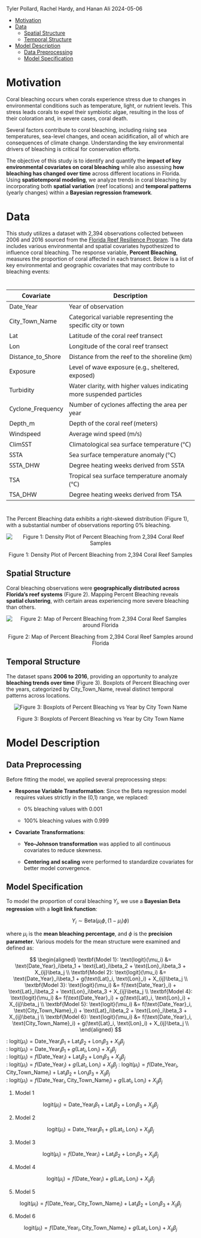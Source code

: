 Tyler Pollard, Rachel Hardy, and Hanan Ali
2024-05-06

<!-- start custom head snippets, customize with your own _includes/head-custom.html file -->

<!-- Setup Google Analytics -->
<!-- {% include head-custom-google-analytics.html %} -->

<!-- You can set your favicon here -->
<!-- link rel="shortcut icon" type="image/x-icon" href="{{ '/favicon.ico' | relative_url }}" -->

<!-- Change content width onfull screen -->
<!-- <link rel="stylesheet" href="/Hurricane-Analysis/assets/css/custom.css"> -->


<!-- MathJax -->
<!-- inline config -->
<script>
  MathJax = {
    tex: {
      inlineMath: [['$', '$'], ['\\(', '\\)']],
      macros: {
      	RR: "{\\bf R}",
      	bold: ["{\\bf #1}", 1],
        indep: "{\\perp \\!\\!\\! \\perp}",
    	}
    },
    svg: {
    fontCache: 'global'
  	},
  };
</script>

<!-- load MathJax -->
<script type="text/javascript" id="MathJax-script" async
  src="https://cdn.jsdelivr.net/npm/mathjax@3/es5/tex-mml-chtml.js">
</script>

<!-- end custom head snippets -->

- [Motivation](#motivation)
- [Data](#data)
  - [Spatial Structure](#spatial-structure)
  - [Temporal Structure](#temporal-structure)
- [Model Description](#model-description)
  - [Data Preprocessing](#data-preprocessing)
  - [Model Specification](#model-specification)

# Motivation

Coral bleaching occurs when corals experience stress due to changes in
environmental conditions such as temperature, light, or nutrient levels.
This stress leads corals to expel their symbiotic algae, resulting in
the loss of their coloration and, in severe cases, coral death.

Several factors contribute to coral bleaching, including rising sea
temperatures, sea-level changes, and ocean acidification, all of which
are consequences of climate change. Understanding the key environmental
drivers of bleaching is critical for conservation efforts.

The objective of this study is to identify and quantify the **impact of
key environmental covariates on coral bleaching** while also assessing
**how bleaching has changed over time** across different locations in
Florida. Using **spatiotemporal modeling**, we analyze trends in coral
bleaching by incorporating both **spatial variation** (reef locations)
and **temporal patterns** (yearly changes) within a **Bayesian
regression framework**.

# Data

This study utilizes a dataset with 2,394 observations collected between
2006 and 2016 sourced from the [Florida Reef Resilience
Program](https://www.bco-dmo.org/dataset/773466). The data includes
various environmental and spatial covariates hypothesized to influence
coral bleaching. The response variable, **Percent Bleaching**, measures
the proportion of coral affected in each transect. Below is a list of
key environmental and geographic covariates that may contribute to
bleaching events:

<div id="qwzedpqahl" style="padding-left:0px;padding-right:0px;padding-top:10px;padding-bottom:10px;overflow-x:auto;overflow-y:auto;width:auto;height:auto;">
<style>#qwzedpqahl table {
  font-family: system-ui, 'Segoe UI', Roboto, Helvetica, Arial, sans-serif, 'Apple Color Emoji', 'Segoe UI Emoji', 'Segoe UI Symbol', 'Noto Color Emoji';
  -webkit-font-smoothing: antialiased;
  -moz-osx-font-smoothing: grayscale;
}
&#10;#qwzedpqahl thead, #qwzedpqahl tbody, #qwzedpqahl tfoot, #qwzedpqahl tr, #qwzedpqahl td, #qwzedpqahl th {
  border-style: none;
}
&#10;#qwzedpqahl p {
  margin: 0;
  padding: 0;
}
&#10;#qwzedpqahl .gt_table {
  display: table;
  border-collapse: collapse;
  line-height: normal;
  margin-left: auto;
  margin-right: auto;
  color: #333333;
  font-size: 16px;
  font-weight: normal;
  font-style: normal;
  background-color: #FFFFFF;
  width: auto;
  border-top-style: solid;
  border-top-width: 2px;
  border-top-color: #A8A8A8;
  border-right-style: none;
  border-right-width: 2px;
  border-right-color: #D3D3D3;
  border-bottom-style: solid;
  border-bottom-width: 2px;
  border-bottom-color: #A8A8A8;
  border-left-style: none;
  border-left-width: 2px;
  border-left-color: #D3D3D3;
}
&#10;#qwzedpqahl .gt_caption {
  padding-top: 4px;
  padding-bottom: 4px;
}
&#10;#qwzedpqahl .gt_title {
  color: #333333;
  font-size: 125%;
  font-weight: initial;
  padding-top: 4px;
  padding-bottom: 4px;
  padding-left: 5px;
  padding-right: 5px;
  border-bottom-color: #FFFFFF;
  border-bottom-width: 0;
}
&#10;#qwzedpqahl .gt_subtitle {
  color: #333333;
  font-size: 85%;
  font-weight: initial;
  padding-top: 3px;
  padding-bottom: 5px;
  padding-left: 5px;
  padding-right: 5px;
  border-top-color: #FFFFFF;
  border-top-width: 0;
}
&#10;#qwzedpqahl .gt_heading {
  background-color: #FFFFFF;
  text-align: center;
  border-bottom-color: #FFFFFF;
  border-left-style: none;
  border-left-width: 1px;
  border-left-color: #D3D3D3;
  border-right-style: none;
  border-right-width: 1px;
  border-right-color: #D3D3D3;
}
&#10;#qwzedpqahl .gt_bottom_border {
  border-bottom-style: solid;
  border-bottom-width: 2px;
  border-bottom-color: #D3D3D3;
}
&#10;#qwzedpqahl .gt_col_headings {
  border-top-style: solid;
  border-top-width: 2px;
  border-top-color: #D3D3D3;
  border-bottom-style: solid;
  border-bottom-width: 2px;
  border-bottom-color: #D3D3D3;
  border-left-style: none;
  border-left-width: 1px;
  border-left-color: #D3D3D3;
  border-right-style: none;
  border-right-width: 1px;
  border-right-color: #D3D3D3;
}
&#10;#qwzedpqahl .gt_col_heading {
  color: #333333;
  background-color: #FFFFFF;
  font-size: 100%;
  font-weight: normal;
  text-transform: inherit;
  border-left-style: none;
  border-left-width: 1px;
  border-left-color: #D3D3D3;
  border-right-style: none;
  border-right-width: 1px;
  border-right-color: #D3D3D3;
  vertical-align: bottom;
  padding-top: 5px;
  padding-bottom: 6px;
  padding-left: 5px;
  padding-right: 5px;
  overflow-x: hidden;
}
&#10;#qwzedpqahl .gt_column_spanner_outer {
  color: #333333;
  background-color: #FFFFFF;
  font-size: 100%;
  font-weight: normal;
  text-transform: inherit;
  padding-top: 0;
  padding-bottom: 0;
  padding-left: 4px;
  padding-right: 4px;
}
&#10;#qwzedpqahl .gt_column_spanner_outer:first-child {
  padding-left: 0;
}
&#10;#qwzedpqahl .gt_column_spanner_outer:last-child {
  padding-right: 0;
}
&#10;#qwzedpqahl .gt_column_spanner {
  border-bottom-style: solid;
  border-bottom-width: 2px;
  border-bottom-color: #D3D3D3;
  vertical-align: bottom;
  padding-top: 5px;
  padding-bottom: 5px;
  overflow-x: hidden;
  display: inline-block;
  width: 100%;
}
&#10;#qwzedpqahl .gt_spanner_row {
  border-bottom-style: hidden;
}
&#10;#qwzedpqahl .gt_group_heading {
  padding-top: 8px;
  padding-bottom: 8px;
  padding-left: 5px;
  padding-right: 5px;
  color: #333333;
  background-color: #FFFFFF;
  font-size: 100%;
  font-weight: initial;
  text-transform: inherit;
  border-top-style: solid;
  border-top-width: 2px;
  border-top-color: #D3D3D3;
  border-bottom-style: solid;
  border-bottom-width: 2px;
  border-bottom-color: #D3D3D3;
  border-left-style: none;
  border-left-width: 1px;
  border-left-color: #D3D3D3;
  border-right-style: none;
  border-right-width: 1px;
  border-right-color: #D3D3D3;
  vertical-align: middle;
  text-align: left;
}
&#10;#qwzedpqahl .gt_empty_group_heading {
  padding: 0.5px;
  color: #333333;
  background-color: #FFFFFF;
  font-size: 100%;
  font-weight: initial;
  border-top-style: solid;
  border-top-width: 2px;
  border-top-color: #D3D3D3;
  border-bottom-style: solid;
  border-bottom-width: 2px;
  border-bottom-color: #D3D3D3;
  vertical-align: middle;
}
&#10;#qwzedpqahl .gt_from_md > :first-child {
  margin-top: 0;
}
&#10;#qwzedpqahl .gt_from_md > :last-child {
  margin-bottom: 0;
}
&#10;#qwzedpqahl .gt_row {
  padding-top: 8px;
  padding-bottom: 8px;
  padding-left: 5px;
  padding-right: 5px;
  margin: 10px;
  border-top-style: solid;
  border-top-width: 1px;
  border-top-color: #D3D3D3;
  border-left-style: none;
  border-left-width: 1px;
  border-left-color: #D3D3D3;
  border-right-style: none;
  border-right-width: 1px;
  border-right-color: #D3D3D3;
  vertical-align: middle;
  overflow-x: hidden;
}
&#10;#qwzedpqahl .gt_stub {
  color: #333333;
  background-color: #FFFFFF;
  font-size: 100%;
  font-weight: initial;
  text-transform: inherit;
  border-right-style: solid;
  border-right-width: 2px;
  border-right-color: #D3D3D3;
  padding-left: 5px;
  padding-right: 5px;
}
&#10;#qwzedpqahl .gt_stub_row_group {
  color: #333333;
  background-color: #FFFFFF;
  font-size: 100%;
  font-weight: initial;
  text-transform: inherit;
  border-right-style: solid;
  border-right-width: 2px;
  border-right-color: #D3D3D3;
  padding-left: 5px;
  padding-right: 5px;
  vertical-align: top;
}
&#10;#qwzedpqahl .gt_row_group_first td {
  border-top-width: 2px;
}
&#10;#qwzedpqahl .gt_row_group_first th {
  border-top-width: 2px;
}
&#10;#qwzedpqahl .gt_summary_row {
  color: #333333;
  background-color: #FFFFFF;
  text-transform: inherit;
  padding-top: 8px;
  padding-bottom: 8px;
  padding-left: 5px;
  padding-right: 5px;
}
&#10;#qwzedpqahl .gt_first_summary_row {
  border-top-style: solid;
  border-top-color: #D3D3D3;
}
&#10;#qwzedpqahl .gt_first_summary_row.thick {
  border-top-width: 2px;
}
&#10;#qwzedpqahl .gt_last_summary_row {
  padding-top: 8px;
  padding-bottom: 8px;
  padding-left: 5px;
  padding-right: 5px;
  border-bottom-style: solid;
  border-bottom-width: 2px;
  border-bottom-color: #D3D3D3;
}
&#10;#qwzedpqahl .gt_grand_summary_row {
  color: #333333;
  background-color: #FFFFFF;
  text-transform: inherit;
  padding-top: 8px;
  padding-bottom: 8px;
  padding-left: 5px;
  padding-right: 5px;
}
&#10;#qwzedpqahl .gt_first_grand_summary_row {
  padding-top: 8px;
  padding-bottom: 8px;
  padding-left: 5px;
  padding-right: 5px;
  border-top-style: double;
  border-top-width: 6px;
  border-top-color: #D3D3D3;
}
&#10;#qwzedpqahl .gt_last_grand_summary_row_top {
  padding-top: 8px;
  padding-bottom: 8px;
  padding-left: 5px;
  padding-right: 5px;
  border-bottom-style: double;
  border-bottom-width: 6px;
  border-bottom-color: #D3D3D3;
}
&#10;#qwzedpqahl .gt_striped {
  background-color: rgba(128, 128, 128, 0.05);
}
&#10;#qwzedpqahl .gt_table_body {
  border-top-style: solid;
  border-top-width: 2px;
  border-top-color: #D3D3D3;
  border-bottom-style: solid;
  border-bottom-width: 2px;
  border-bottom-color: #D3D3D3;
}
&#10;#qwzedpqahl .gt_footnotes {
  color: #333333;
  background-color: #FFFFFF;
  border-bottom-style: none;
  border-bottom-width: 2px;
  border-bottom-color: #D3D3D3;
  border-left-style: none;
  border-left-width: 2px;
  border-left-color: #D3D3D3;
  border-right-style: none;
  border-right-width: 2px;
  border-right-color: #D3D3D3;
}
&#10;#qwzedpqahl .gt_footnote {
  margin: 0px;
  font-size: 90%;
  padding-top: 4px;
  padding-bottom: 4px;
  padding-left: 5px;
  padding-right: 5px;
}
&#10;#qwzedpqahl .gt_sourcenotes {
  color: #333333;
  background-color: #FFFFFF;
  border-bottom-style: none;
  border-bottom-width: 2px;
  border-bottom-color: #D3D3D3;
  border-left-style: none;
  border-left-width: 2px;
  border-left-color: #D3D3D3;
  border-right-style: none;
  border-right-width: 2px;
  border-right-color: #D3D3D3;
}
&#10;#qwzedpqahl .gt_sourcenote {
  font-size: 90%;
  padding-top: 4px;
  padding-bottom: 4px;
  padding-left: 5px;
  padding-right: 5px;
}
&#10;#qwzedpqahl .gt_left {
  text-align: left;
}
&#10;#qwzedpqahl .gt_center {
  text-align: center;
}
&#10;#qwzedpqahl .gt_right {
  text-align: right;
  font-variant-numeric: tabular-nums;
}
&#10;#qwzedpqahl .gt_font_normal {
  font-weight: normal;
}
&#10;#qwzedpqahl .gt_font_bold {
  font-weight: bold;
}
&#10;#qwzedpqahl .gt_font_italic {
  font-style: italic;
}
&#10;#qwzedpqahl .gt_super {
  font-size: 65%;
}
&#10;#qwzedpqahl .gt_footnote_marks {
  font-size: 75%;
  vertical-align: 0.4em;
  position: initial;
}
&#10;#qwzedpqahl .gt_asterisk {
  font-size: 100%;
  vertical-align: 0;
}
&#10;#qwzedpqahl .gt_indent_1 {
  text-indent: 5px;
}
&#10;#qwzedpqahl .gt_indent_2 {
  text-indent: 10px;
}
&#10;#qwzedpqahl .gt_indent_3 {
  text-indent: 15px;
}
&#10;#qwzedpqahl .gt_indent_4 {
  text-indent: 20px;
}
&#10;#qwzedpqahl .gt_indent_5 {
  text-indent: 25px;
}
&#10;#qwzedpqahl .katex-display {
  display: inline-flex !important;
  margin-bottom: 0.75em !important;
}
&#10;#qwzedpqahl div.Reactable > div.rt-table > div.rt-thead > div.rt-tr.rt-tr-group-header > div.rt-th-group:after {
  height: 0px !important;
}
</style>
<table class="gt_table" data-quarto-disable-processing="false" data-quarto-bootstrap="false">
  <thead>
    <tr class="gt_col_headings">
      <th class="gt_col_heading gt_columns_bottom_border gt_left" rowspan="1" colspan="1" scope="col" id="Covariate">Covariate</th>
      <th class="gt_col_heading gt_columns_bottom_border gt_left" rowspan="1" colspan="1" scope="col" id="Description">Description</th>
    </tr>
  </thead>
  <tbody class="gt_table_body">
    <tr><td headers="Covariate" class="gt_row gt_left">Date_Year</td>
<td headers="Description" class="gt_row gt_left">Year of observation</td></tr>
    <tr><td headers="Covariate" class="gt_row gt_left">City_Town_Name</td>
<td headers="Description" class="gt_row gt_left">Categorical variable representing the specific city or town</td></tr>
    <tr><td headers="Covariate" class="gt_row gt_left">Lat</td>
<td headers="Description" class="gt_row gt_left">Latitude of the coral reef transect</td></tr>
    <tr><td headers="Covariate" class="gt_row gt_left">Lon</td>
<td headers="Description" class="gt_row gt_left">Longitude of the coral reef transect</td></tr>
    <tr><td headers="Covariate" class="gt_row gt_left">Distance_to_Shore</td>
<td headers="Description" class="gt_row gt_left">Distance from the reef to the shoreline (km)</td></tr>
    <tr><td headers="Covariate" class="gt_row gt_left">Exposure</td>
<td headers="Description" class="gt_row gt_left">Level of wave exposure (e.g., sheltered, exposed)</td></tr>
    <tr><td headers="Covariate" class="gt_row gt_left">Turbidity</td>
<td headers="Description" class="gt_row gt_left">Water clarity, with higher values indicating more suspended particles</td></tr>
    <tr><td headers="Covariate" class="gt_row gt_left">Cyclone_Frequency</td>
<td headers="Description" class="gt_row gt_left">Number of cyclones affecting the area per year</td></tr>
    <tr><td headers="Covariate" class="gt_row gt_left">Depth_m</td>
<td headers="Description" class="gt_row gt_left">Depth of the coral reef (meters)</td></tr>
    <tr><td headers="Covariate" class="gt_row gt_left">Windspeed</td>
<td headers="Description" class="gt_row gt_left">Average wind speed (m/s)</td></tr>
    <tr><td headers="Covariate" class="gt_row gt_left">ClimSST</td>
<td headers="Description" class="gt_row gt_left">Climatological sea surface temperature (°C)</td></tr>
    <tr><td headers="Covariate" class="gt_row gt_left">SSTA</td>
<td headers="Description" class="gt_row gt_left">Sea surface temperature anomaly (°C)</td></tr>
    <tr><td headers="Covariate" class="gt_row gt_left">SSTA_DHW</td>
<td headers="Description" class="gt_row gt_left">Degree heating weeks derived from SSTA</td></tr>
    <tr><td headers="Covariate" class="gt_row gt_left">TSA</td>
<td headers="Description" class="gt_row gt_left">Tropical sea surface temperature anomaly (°C)</td></tr>
    <tr><td headers="Covariate" class="gt_row gt_left">TSA_DHW</td>
<td headers="Description" class="gt_row gt_left">Degree heating weeks derived from TSA</td></tr>
  </tbody>
  &#10;  
</table>
</div>

The Percent Bleaching data exhibits a right-skewed distribution (Figure
1), with a substantial number of observations reporting 0% bleaching.

<div class="figure" style="text-align: center">

<img src="README_files/figure-gfm/PercentBleaching Density-1.png" alt="Figure 1: Density Plot of Percent Bleaching from 2,394 Coral Reef Samples"  />
<p class="caption">
Figure 1: Density Plot of Percent Bleaching from 2,394 Coral Reef
Samples
</p>

</div>

## Spatial Structure

Coral bleaching observations were **geographically distributed across
Florida’s reef systems** (Figure 2). Mapping Percent Bleaching reveals
**spatial clustering**, with certain areas experiencing more severe
bleaching than others.

<div class="figure" style="text-align: center">

<img src="README_files/figure-gfm/Spatial Structure-1.png" alt="Figure 2: Map of Percent Bleaching from 2,394 Coral Reef Samples around Florida"  />
<p class="caption">
Figure 2: Map of Percent Bleaching from 2,394 Coral Reef Samples around
Florida
</p>

</div>

## Temporal Structure

The dataset spans **2006 to 2016**, providing an opportunity to analyze
**bleaching trends over time** (Figure 3). Boxplots of Percent Bleaching
over the years, categorized by City_Town_Name, reveal distinct temporal
patterns across locations.

<div class="figure" style="text-align: center">

<img src="README_files/figure-gfm/Temporal Structure-1.png" alt="Figure 3: Boxplots of Percent Bleaching vs Year by City Town Name"  />
<p class="caption">
Figure 3: Boxplots of Percent Bleaching vs Year by City Town Name
</p>

</div>

# Model Description

## Data Preprocessing

Before fitting the model, we applied several preprocessing steps:

- **Response Variable Transformation**: Since the Beta regression model
  requires values strictly in the (0,1) range, we replaced:

  - 0% bleaching values with 0.001

  - 100% bleaching values with 0.999

- **Covariate Transformations**:

  - **Yeo-Johnson transformation** was applied to all continuous
    covariates to reduce skewness.

  - **Centering and scaling** were performed to standardize covariates
    for better model convergence.

## Model Specification

To model the proportion of coral bleaching $Y_i$, we use a **Bayesian
Beta regression** with a **logit link function**:

$$
Y_i \sim \text{Beta}(\mu_i \phi, (1-\mu_i) \phi)
$$

where $\mu_i$ is the **mean bleaching percentage**, and $\phi$ is the
**precision parameter**. Various models for the mean structure were
examined and defined as:

$$
\begin{aligned}
\textbf{Model 1}: \text{logit}(\mu_i) &= \text{Date_Year}_i\beta_1 + \text{Lat}_i\beta_2 + \text{Lon}_i\beta_3 + X_{ij}\beta_j \\
\textbf{Model 2}: \text{logit}(\mu_i) &= \text{Date_Year}_i\beta_1 + g(\text{Lat}_i, \text{Lon}_i) + X_{ij}\beta_j \\
\textbf{Model 3}: \text{logit}(\mu_i) &= f(\text{Date_Year}_i) + \text{Lat}_i\beta_2 + \text{Lon}_i\beta_3 + X_{ij}\beta_j \\
\textbf{Model 4}: \text{logit}(\mu_i) &= f(\text{Date_Year}_i) + g(\text{Lat}_i, \text{Lon}_i) + X_{ij}\beta_j \\
\textbf{Model 5}: \text{logit}(\mu_i) &= f(\text{Date_Year}_i, \text{City_Town_Name}_i) + \text{Lat}_i\beta_2 + \text{Lon}_i\beta_3 + X_{ij}\beta_j \\
\textbf{Model 6}: \text{logit}(\mu_i) &= f(\text{Date_Year}_i, \text{City_Town_Name}_i) + g(\text{Lat}_i, \text{Lon}_i) + X_{ij}\beta_j \\
\end{aligned}
$$

:
$\text{logit}(\mu_i) = \text{Date_Year}_i\beta_1 + \text{Lat}_i\beta_2 + \text{Lon}_i\beta_3 + X_{ij}\beta_j$  
:
$\text{logit}(\mu_i) = \text{Date_Year}_i\beta_1 + g(\text{Lat}_i, \text{Lon}_i) + X_{ij}\beta_j$  
:
$\text{logit}(\mu_i) = f(\text{Date_Year}_i) + \text{Lat}_i\beta_2 + \text{Lon}_i\beta_3 + X_{ij}\beta_j$  
:
$\text{logit}(\mu_i) = f(\text{Date_Year}_i) + g(\text{Lat}_i, \text{Lon}_i) + X_{ij}\beta_j$
:
$\text{logit}(\mu_i) = f(\text{Date_Year}_i, \text{City_Town_Name}_i) + \text{Lat}_i\beta_2 + \text{Lon}_i\beta_3 + X_{ij}\beta_j$  
:
$\text{logit}(\mu_i) = f(\text{Date_Year}_i, \text{City_Town_Name}_i) + g(\text{Lat}_i, \text{Lon}_i) + X_{ij}\beta_j$

1.  Model 1

$$
\text{logit}(\mu_i) = \text{Date_Year}_i\beta_1 + \text{Lat}_i\beta_2 + \text{Lon}_i\beta_3 + X_{ij}\beta_j
$$

2.  Model 2

$$
\text{logit}(\mu_i) = \text{Date_Year}_i\beta_1 + g(\text{Lat}_i, \text{Lon}_i) + X_{ij}\beta_j
$$

3.  Model 3

$$
\text{logit}(\mu_i) =f(\text{Date_Year}_i) + \text{Lat}_i\beta_2 + \text{Lon}_i\beta_3 + X_{ij}\beta_j
$$

4.  Model 4

$$
\text{logit}(\mu_i) =f(\text{Date_Year}_i) + g(\text{Lat}_i, \text{Lon}_i) + X_{ij}\beta_j
$$

5.  Model 5

$$
\text{logit}(\mu_i) = f(\text{Date_Year}_i, \text{City_Town_Name}_i) + \text{Lat}_i\beta_2 + \text{Lon}_i\beta_3 + X_{ij}\beta_j
$$

6.  Model 6

$$
\text{logit}(\mu_i) = f(\text{Date_Year}_i, \text{City_Town_Name}_i) + g(\text{Lat}_i, \text{Lon}_i) + X_{ij}\beta_j
$$
